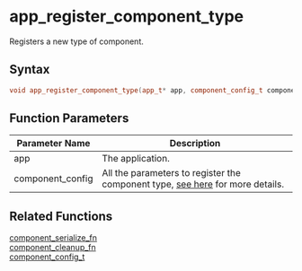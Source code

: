 # app_register_component_type

Registers a new type of component.

## Syntax

```cpp
void app_register_component_type(app_t* app, component_config_t component_config);
```

## Function Parameters

Parameter Name | Description
--- | ---
app | The application.
component_config | All the parameters to register the component type, [see here](https://github.com/RandyGaul/cute_framework/blob/master/doc/ecs/component_config_t.md) for more details.

## Related Functions

[component_serialize_fn](https://github.com/RandyGaul/cute_framework/blob/master/doc/ecs/component_serialize_fn.md)  
[component_cleanup_fn](https://github.com/RandyGaul/cute_framework/blob/master/doc/ecs/component_cleanup_fn.md)  
[component_config_t](https://github.com/RandyGaul/cute_framework/blob/master/doc/ecs/component_config_t.md)  
